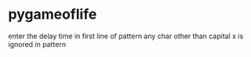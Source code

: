 # pygameoflife
enter the delay time in first line of pattern
any char other than capital x is ignored in pattern

